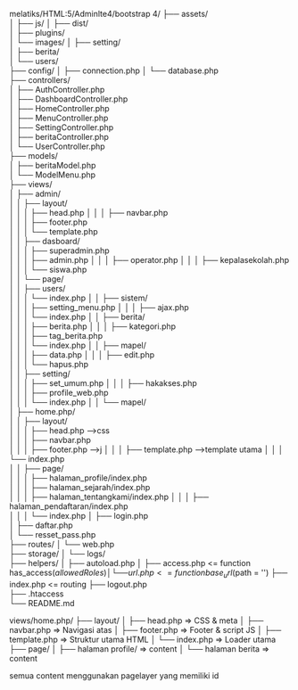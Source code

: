 
melatiks/HTML:5/Adminlte4/bootstrap 4/
├── assets/                     
│   ├── js/
│   ├── dist/                   
│   ├── plugins/                
│   └── images/ 
│       ├── setting/  
│       ├── berita/    
│       └──  users/             
├── config/
│   ├── connection.php
│   └── database.php            
├── controllers/  
│   ├── AuthController.php  
│   ├── DashboardController.php  
│   ├── HomeController.php  
│   ├── MenuController.php  
│   ├── SettingController.php   
│   ├── beritaController.php        
│   └── UserController.php              
├── models/            
│   ├── beritaModel.php                 
│   └── ModelMenu.php       
├── views/                      
│   ├── admin/       
│   │   ├── layout/   
│   │   │   ├── head.php 
│   │   │   ├── navbar.php  
│   │   │   ├── footer.php  
│   │   │   └── template.php        
│   │   ├── dasboard/   
│   │   │   ├── superadmin.php  
│   │   │   ├── admin.php 
│   │   │   ├── operator.php 
│   │   │   ├── kepalasekolah.php   
│   │   │   └── siswa.php      
│   │   └── page/              
│   │       ├── users/   
│   │       │   └── index.php 
│   │       ├── sistem/                 
│   │       │   ├── setting_menu.php 
│   │       │   ├── ajax.php       
│   │       │   └── index.php 
│   │       ├── berita/   
│   │       │   ├── berita.php 
│   │       │   ├── kategori.php     
│   │       │   ├── tag_berita.php     
│   │       │   └── index.php 
│   │       ├── mapel/   
│   │       │   ├── data.php 
│   │       │   ├── edit.php       
│   │       │   └── hapus.php  
│   │       ├── setting/   
│   │       │   ├── set_umum.php 
│   │       │   ├── hakakses.php  
│   │       │   ├── profile_web.php     
│   │       │   └── index.php 
│   │       └── mapel/               
│   ├── home.php/       
│   │   ├── layout/   
│   │   │   ├── head.php    -->css   
│   │   │   ├── navbar.php  
│   │   │   ├── footer.php  -->j
│   │   │   ├── template.php    -->template utama 
│   │   │   └── index.php             
│   │   ├── page/   
│   │   │   ├── halaman_profile/index.php  
│   │   │   ├── halaman_sejarah/index.php   
│   │   │   ├── halaman_tentangkami/index.php 
│   │   │   ├── halaman_pendaftaran/index.php  
│   │   │   └── index.php 
│   ├── login.php               
│   ├── daftar.php             
│   └── resset_pass.php        
├── routes/
│   └── web.php                
├── storage/
│   └── logs/                   
├── helpers/
│   ├── autoload.php
│   ├── access.php                          <= function has_access($allowedRoles)
│   └── url.php                             <= function base_url($path = '') 
├── index.php <= routing
├── logout.php                   
├── .htaccess                   
└── README.md 

views/home.php/
├── layout/
│   ├── head.php        => CSS & meta
│   ├── navbar.php      => Navigasi atas
│   ├── footer.php      => Footer & script JS
│   ├── template.php    => Struktur utama HTML
│   └── index.php       => Loader utama
├── page/
│   ├── halaman profile/    => content
│   └── halaman berita       => content

semua content menggunakan pagelayer yang memiliki id 